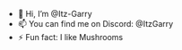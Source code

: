 - 👋 Hi, I’m @Itz-Garry
- 📫 You can find me on Discord: @ItzGarry
- ⚡ Fun fact: I like Mushrooms

<!---
Itz-Garry/Itz-Garry is a ✨ special ✨ repository because its `README.md` (this file) appears on your GitHub profile.
You can click the Preview link to take a look at your changes.
--->

